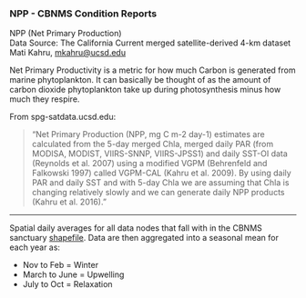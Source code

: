### NPP - CBNMS Condition Reports ###

NPP (Net Primary Production)  
Data Source:  The California Current merged satellite-derived 4-km dataset  
Mati Kahru, mkahru@ucsd.edu  

Net Primary Productivity is a metric for how much Carbon is generated from marine phytoplankton. It can basically be thought of as the amount of carbon dioxide phytoplankton take up during photosynthesis minus how much they respire.  

From spg-satdata.ucsd.edu:
> “Net Primary Production (NPP, mg C m-2 day-1) estimates are calculated from the 5-day merged Chla, merged daily PAR (from MODISA, MODIST, VIIRS-SNNP, VIIRS-JPSS1) and daily SST-OI data (Reynolds et al. 2007) using a modified VGPM (Behrenfeld and Falkowski 1997) called VGPM-CAL (Kahru et al. 2009). By using daily PAR and daily SST and with 5-day Chla we are assuming that Chla is changing relatively slowly and we can generate daily NPP products (Kahru et al. 2016).”
---

Spatial daily averages for all data nodes that fall with in the CBNMS sanctuary [shapefile](./shapefiles/). Data are then aggregated into a seasonal mean for each year as:
- Nov to Feb = Winter
- March to June = Upwelling
- July to Oct = Relaxation
